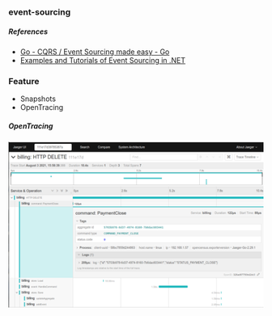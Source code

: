 ### event-sourcing

##### References

+ [Go - CQRS / Event Sourcing made easy - Go](https://github.com/mishudark/eventhus)
+ [Examples and Tutorials of Event Sourcing in .NET](https://github.com/oskardudycz/EventSourcing.NetCore)

### Feature

- Snapshots
- OpenTracing

##### OpenTracing

![OpenTracing](./docs/opentracing.png)
